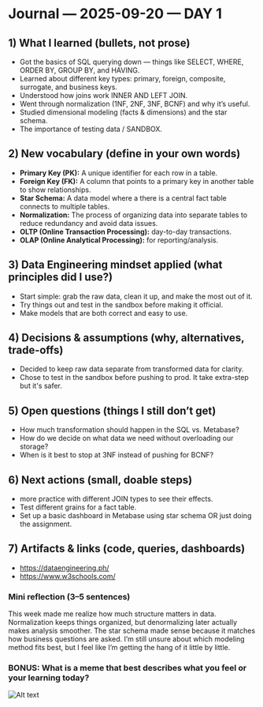 # Journal — 2025-09-20 — DAY 1

## 1) What I learned (bullets, not prose)
- Got the basics of SQL querying down — things like SELECT, WHERE, ORDER BY, GROUP BY, and HAVING.
- Learned about different key types: primary, foreign, composite, surrogate, and business keys.
- Understood how joins work INNER AND LEFT JOIN.
- Went through normalization (1NF, 2NF, 3NF, BCNF) and why it’s useful.
- Studied dimensional modeling (facts & dimensions) and the star schema.
- The importance of testing data / SANDBOX.

## 2) New vocabulary (define in your own words)
- **Primary Key (PK):** A unique identifier for each row in a table.
- **Foreign Key (FK):** A column that points to a primary key in another table to show relationships.
- **Star Schema:** A data model where a there is a central fact table connects to multiple tables.
- **Normalization:** The process of organizing data into separate tables to reduce redundancy and avoid data issues.
- **OLTP (Online Transaction Processing):** day-to-day transactions.
- **OLAP (Online Analytical Processing):** for reporting/analysis.
  

## 3) Data Engineering mindset applied (what principles did I use?)
- Start simple: grab the raw data, clean it up, and make the most out of it.
- Try things out and test in the sandbox before making it official.
- Make models that are both correct and easy to use.

## 4) Decisions & assumptions (why, alternatives, trade-offs)
- Decided to keep raw data separate from transformed data for clarity.
- Chose to test in the sandbox before pushing to prod. It take extra-step but it's safer.

## 5) Open questions (things I still don’t get)
- How much transformation should happen in the SQL vs. Metabase?
- How do we decide on what data we need without overloading our storage?
- When is it best to stop at 3NF instead of pushing for BCNF?


## 6) Next actions (small, doable steps)
- more practice with different JOIN types to see their effects.
- Test different grains for a fact table.
- Set up a basic dashboard in Metabase using star schema OR just doing the assignment.
  

## 7) Artifacts & links (code, queries, dashboards)
- https://dataengineering.ph/
- https://www.w3schools.com/

### Mini reflection (3–5 sentences)
This week made me realize how much structure matters in data. Normalization keeps things organized, but denormalizing later actually makes analysis smoother. The star schema made sense because it matches how business questions are asked. I’m still unsure about which modeling method fits best, but I feel like I’m getting the hang of it little by little.


### BONUS: What is a meme that best describes what you feel or your learning today?

![Alt text](../assets/meme.png "what is a data engineer?")

